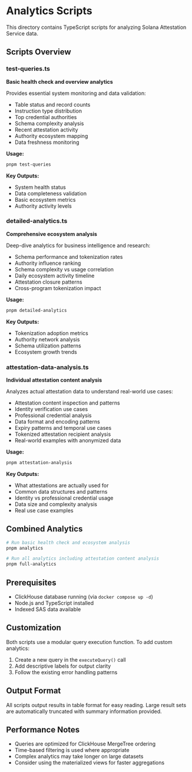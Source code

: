 # Analytics Scripts

This directory contains TypeScript scripts for analyzing Solana Attestation Service data.

## Scripts Overview

### test-queries.ts
**Basic health check and overview analytics**

Provides essential system monitoring and data validation:
- Table status and record counts
- Instruction type distribution
- Top credential authorities
- Schema complexity analysis
- Recent attestation activity
- Authority ecosystem mapping
- Data freshness monitoring

**Usage:**
```bash
pnpm test-queries
```

**Key Outputs:**
- System health status
- Data completeness validation
- Basic ecosystem metrics
- Authority activity levels

### detailed-analytics.ts
**Comprehensive ecosystem analysis**

Deep-dive analytics for business intelligence and research:
- Schema performance and tokenization rates
- Authority influence ranking
- Schema complexity vs usage correlation
- Daily ecosystem activity timeline
- Attestation closure patterns
- Cross-program tokenization impact

**Usage:**
```bash
pnpm detailed-analytics
```

**Key Outputs:**
- Tokenization adoption metrics
- Authority network analysis
- Schema utilization patterns
- Ecosystem growth trends

### attestation-data-analysis.ts
**Individual attestation content analysis**

Analyzes actual attestation data to understand real-world use cases:
- Attestation content inspection and patterns
- Identity verification use cases
- Professional credential analysis
- Data format and encoding patterns
- Expiry patterns and temporal use cases
- Tokenized attestation recipient analysis
- Real-world examples with anonymized data

**Usage:**
```bash
pnpm attestation-analysis
```

**Key Outputs:**
- What attestations are actually used for
- Common data structures and patterns
- Identity vs professional credential usage
- Data size and complexity analysis
- Real use case examples

## Combined Analytics

```bash
# Run basic health check and ecosystem analysis
pnpm analytics

# Run all analytics including attestation content analysis
pnpm full-analytics
```

## Prerequisites

- ClickHouse database running (via `docker compose up -d`)
- Node.js and TypeScript installed
- Indexed SAS data available

## Customization

Both scripts use a modular query execution function. To add custom analytics:

1. Create a new query in the `executeQuery()` call
2. Add descriptive labels for output clarity
3. Follow the existing error handling patterns

## Output Format

All scripts output results in table format for easy reading. Large result sets are automatically truncated with summary information provided.

## Performance Notes

- Queries are optimized for ClickHouse MergeTree ordering
- Time-based filtering is used where appropriate
- Complex analytics may take longer on large datasets
- Consider using the materialized views for faster aggregations
